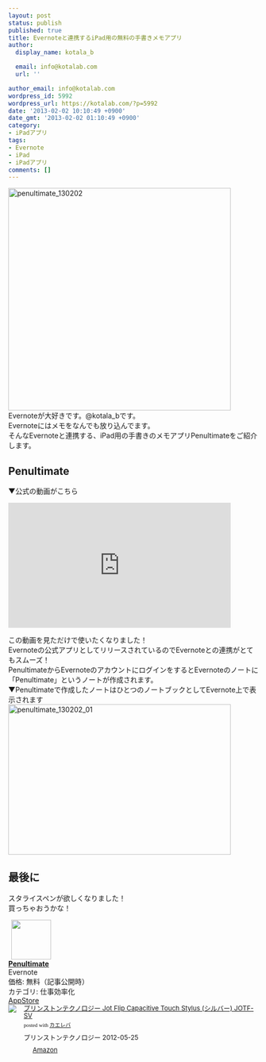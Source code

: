 ```yaml
---
layout: post
status: publish
published: true
title: Evernoteと連携するiPad用の無料の手書きメモアプリ
author:
  display_name: kotala_b

  email: info@kotalab.com
  url: ''

author_email: info@kotalab.com
wordpress_id: 5992
wordpress_url: https://kotalab.com/?p=5992
date: '2013-02-02 10:10:49 +0900'
date_gmt: '2013-02-02 01:10:49 +0900'
category:
- iPadアプリ
tags:
- Evernote
- iPad
- iPadアプリ
comments: []
---
```

<p><img src="https://kotalab.com/wp-content/uploads/penultimate_130202-448x448.png" alt="penultimate_130202" width="448" height="448" class="alignnone size-large wp-image-5996" /><br />
Evernoteが大好きです。@kotala_bです。<br />
Evernoteにはメモをなんでも放り込んでます。<br />
そんなEvernoteと連携する、iPad用の手書きのメモアプリPenultimateをご紹介します。<br />
<!--more--></p>
<h2>Penultimate</h2>
<p>▼公式の動画がこちら</p>
<div class=video-container"><iframe width="448" height="252" src="http://www.youtube.com/embed/ItRaJBmdOL0?rel=0" frameborder="0" allowfullscreen></iframe></div>
<p>この動画を見ただけで使いたくなりました！<br />
Evernoteの公式アプリとしてリリースされているのでEvernoteとの連携がとてもスムーズ！<br />
PenultimateからEvernoteのアカウントにログインをするとEvernoteのノートに「Penultimate」というノートが作成されます。<br />
▼Penultimateで作成したノートはひとつのノートブックとしてEvernote上で表示されます<br />
<img src="https://kotalab.com/wp-content/uploads/penultimate_130202_01-448x303.jpg" alt="penultimate_130202_01" width="448" height="303" class="alignnone size-large wp-image-5994" /></p>
<h2>最後に</h2>
<p>スタライスペンが欲しくなりました！<br />
買っちゃおうかな！</p>
<div class="applink">
<div class="applinkimg"><a href="https://itunes.apple.com/jp/app/penultimate/id354098826?mt=8&uo=4&at=10l4yU" rel="nofollow" target="_blank"><img hspace="6" src="http://a1982.phobos.apple.com/us/r30/Purple6/v4/fe/d1/f6/fed1f60a-da4c-fb52-dbfc-94f2aedac14c/Icon.png" width="80" /></a></div>
<div class="applinktext">
<div class="applinktitle"><strong><a href="https://itunes.apple.com/jp/app/penultimate/id354098826?mt=8&uo=4&at=10l4yU" rel="nofollow" target="_blank">Penultimate</a></strong></div>
<div class="applinkinfo">Evernote</div>
<div class="applinkinfo">価格: 無料（記事公開時）</div>
<div class="applinkinfo">カテゴリ: 仕事効率化</div>
</div>
<div class="clear"></div>
<div class="appstorelink"><a href="https://itunes.apple.com/jp/app/penultimate/id354098826?mt=8&uo=4&at=10l4yU" rel="nofollow" target="_blank">AppStore</a></div>
</div>
<div class="kaerebalink-box" style="text-align:left;padding-bottom:20px;font-size:small;/zoom: 1;overflow: hidden;">
<div class="kaerebalink-image" style="float:left;margin:0 15px 10px 0;"><a href="http://www.amazon.co.jp/exec/obidos/ASIN/B0084AA0LW/same-22/ref=nosim/" rel="nofollow" target="_blank"><img src="http://ecx.images-amazon.com/images/I/318llvfwn2L._SL160_.jpg" style="border: none;" /></a></div>
<div class="kaerebalink-info" style="line-height:120%;/zoom: 1;overflow: hidden;">
<div class="kaerebalink-name" style="margin-bottom:10px;line-height:120%"><a href="http://www.amazon.co.jp/exec/obidos/ASIN/B0084AA0LW/same-22/ref=nosim/" rel="nofollow" target="_blank">プリンストンテクノロジー Jot Flip Capacitive Touch Stylus (シルバー) JOTF-SV</a>
<div class="kaerebalink-powered-date" style="font-size:8pt;margin-top:5px;font-family:verdana;line-height:120%">posted with <a href="http://kaereba.com" target="_blank">カエレバ</a></div>
</div>
<div class="kaerebalink-detail" style="margin-bottom:5px;"> プリンストンテクノロジー 2012-05-25    </div>
<div class="kaerebalink-link1" style="margin-top:10px;">
<div class="shoplinkamazon" style="display:inline;margin-right:5px;background: url('http://img.yomereba.com/tam_k_01.gif') 0 0 no-repeat;padding: 2px 0 2px 18px;white-space: nowrap;"><a href="http://www.amazon.co.jp/gp/search?keywords=Jot%20Flip%20Capacitive%20Touch%20Stylus&__mk_ja_JP=%83J%83%5E%83J%83i&tag=same-22" rel="nofollow" target="_blank" title="アマゾン" >Amazon</a></div>
</div>
</div>
<div class="booklink-footer" style="clear: left"></div>
</div>
